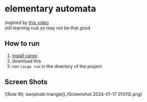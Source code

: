 # elementary automata
inspired by [this video](https://www.youtube.com/watch?v=Ggxt06qSAe4) <br>
still learning rust so may not be that good

## How to run
1. [install cargo](https://doc.rust-lang.org/cargo/getting-started/installation.html) <br>
1. download this <br>
1. run `cargo run` in the directory of the project <br>

## Screen Shots
![Rule 90, sierpinski triangle](./Screenshot 2024-01-17 013112.png)